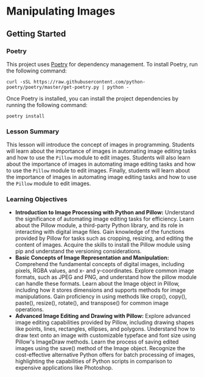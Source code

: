 # Manipulating Images

## Getting Started

### Poetry

This project uses [Poetry](https://python-poetry.org/) for dependency management. To install Poetry, run the following
command:

```shell
curl -sSL https://raw.githubusercontent.com/python-poetry/poetry/master/get-poetry.py | python -
```

Once Poetry is installed, you can install the project dependencies by running the following command:

```shell
poetry install
```

### Lesson Summary

This lesson will introduce the concept of images in programming. Students will learn about the importance of images in
automating image editing tasks and how to use the `Pillow` module to edit images. Students will also learn about the
importance of images in automating image editing tasks and how to use the `Pillow` module to edit images. Finally,
students will learn about the importance of images in automating image editing tasks and how to use the `Pillow` module
to edit images.

### Learning Objectives
- **Introduction to Image Processing with Python and Pillow:** Understand the significance of automating image editing
  tasks for efficiency. Learn about the Pillow module, a third-party Python library, and its role in interacting with
  digital image files. Gain knowledge of the functions provided by Pillow for tasks such as cropping, resizing, and
  editing the content of images. Acquire the skills to install the Pillow module using pip and understand the versioning
  considerations.
- **Basic Concepts of Image Representation and Manipulation:** Comprehend the fundamental concepts of digital images,
  including pixels, RGBA values, and x- and y-coordinates. Explore common image formats, such as JPEG and PNG, and
  understand how the pillow module can handle these formats. Learn about the Image object in Pillow, including how it
  stores dimensions and supports methods for image manipulations. Gain proficiency in using methods like crop(), copy(),
  paste(), resize(), rotate(), and transpose() for common image operations.
- **Advanced Image Editing and Drawing with Pillow:** Explore advanced image editing capabilities provided by Pillow,
  including drawing shapes like points, lines, rectangles, ellipses, and polygons. Understand how to draw text onto an
  image with customizable typeface and font size using Pillow's ImageDraw methods. Learn the process of saving edited
  images using the save() method of the Image object. Recognize the cost-effective alternative Python offers for batch
  processing of images, highlighting the capabilities of Python scripts in comparison to expensive applications like
  Photoshop.
